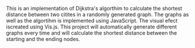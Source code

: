 This is an implementation of Dijkstra's algorthim to calculate the shortest distance between two citites in a randomly generated graph.
The graphs as well as the algortihm is implemented using JavaScript.
The visual efect iscreated using Vis.js.
This project will automatically generate different graphs every time and will calculate the shortest distance between the starting and the ending nodes.

